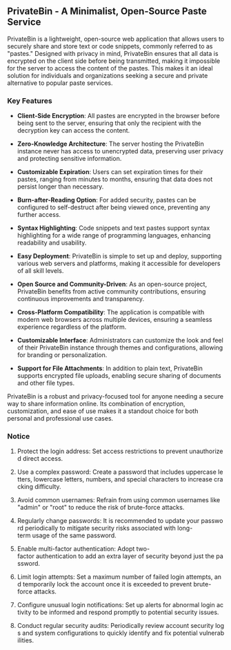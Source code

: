 ## PrivateBin - A Minimalist, Open-Source Paste Service

PrivateBin is a lightweight, open-source web application that allows users to securely share and store text or code snippets, commonly referred to as "pastes." Designed with privacy in mind, PrivateBin ensures that all data is encrypted on the client side before being transmitted, making it impossible for the server to access the content of the pastes. This makes it an ideal solution for individuals and organizations seeking a secure and private alternative to popular paste services.

### Key Features

- **Client-Side Encryption**: All pastes are encrypted in the browser before being sent to the server, ensuring that only the recipient with the decryption key can access the content.
  
- **Zero-Knowledge Architecture**: The server hosting the PrivateBin instance never has access to unencrypted data, preserving user privacy and protecting sensitive information.

- **Customizable Expiration**: Users can set expiration times for their pastes, ranging from minutes to months, ensuring that data does not persist longer than necessary.

- **Burn-after-Reading Option**: For added security, pastes can be configured to self-destruct after being viewed once, preventing any further access.

- **Syntax Highlighting**: Code snippets and text pastes support syntax highlighting for a wide range of programming languages, enhancing readability and usability.

- **Easy Deployment**: PrivateBin is simple to set up and deploy, supporting various web servers and platforms, making it accessible for developers of all skill levels.

- **Open Source and Community-Driven**: As an open-source project, PrivateBin benefits from active community contributions, ensuring continuous improvements and transparency.

- **Cross-Platform Compatibility**: The application is compatible with modern web browsers across multiple devices, ensuring a seamless experience regardless of the platform.

- **Customizable Interface**: Administrators can customize the look and feel of their PrivateBin instance through themes and configurations, allowing for branding or personalization.

- **Support for File Attachments**: In addition to plain text, PrivateBin supports encrypted file uploads, enabling secure sharing of documents and other file types.

PrivateBin is a robust and privacy-focused tool for anyone needing a secure way to share information online. Its combination of encryption, customization, and ease of use makes it a standout choice for both personal and professional use cases.

### Notice

1.  Protect the login address: Set access restrictions to prevent unauthorized direct access.
    
2.  Use a complex password: Create a password that includes uppercase letters, lowercase letters, numbers, and special characters to increase cracking difficulty.
    
3.  Avoid common usernames: Refrain from using common usernames like "admin" or "root" to reduce the risk of brute-force attacks.
    
4.  Regularly change passwords: It is recommended to update your password periodically to mitigate security risks associated with long-term usage of the same password.
    
5.  Enable multi-factor authentication: Adopt two-factor authentication to add an extra layer of security beyond just the password.
    
6.  Limit login attempts: Set a maximum number of failed login attempts, and temporarily lock the account once it is exceeded to prevent brute-force attacks.
    
7.  Configure unusual login notifications: Set up alerts for abnormal login activity to be informed and respond promptly to potential security issues.
    
8.  Conduct regular security audits: Periodically review account security logs and system configurations to quickly identify and fix potential vulnerabilities.
        